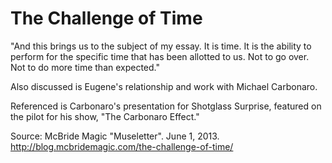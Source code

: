 # The Challenge of Time

"And this brings us to the subject of my essay. It is time. It is the ability to perform for the specific   time that has been allotted to us. Not to go over. Not to do more time than expected."

Also discussed is Eugene's relationship and work with Michael Carbonaro.

Referenced is Carbonaro's presentation for Shotglass Surprise, featured on the pilot for his show, "The Carbonaro Effect."

Source: McBride Magic "Museletter". June 1, 2013. http://blog.mcbridemagic.com/the-challenge-of-time/
